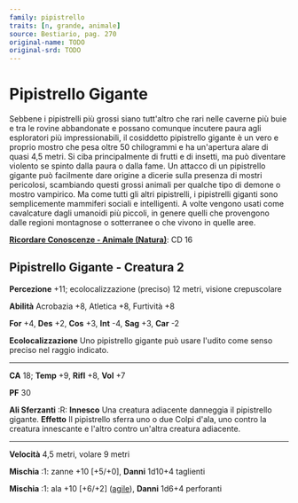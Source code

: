 ```yaml
---
family: pipistrello
traits: [n, grande, animale]
source: Bestiario, pag. 270
original-name: TODO
original-srd: TODO
---
```


# Pipistrello Gigante

Sebbene i pipistrelli più grossi siano tutt'altro che rari nelle caverne più
buie e tra le rovine abbandonate e possano comunque incutere paura agli
esploratori più impressionabili, il cosiddetto pipistrello gigante è un vero e
proprio mostro che pesa oltre 50 chilogrammi e ha un'apertura alare di quasi 4,5
metri. Si ciba principalmente di frutti e di insetti, ma può diventare violento
se spinto dalla paura o dalla fame. Un attacco di un pipistrello gigante può
facilmente dare origine a dicerie sulla presenza di mostri pericolosi,
scambiando questi grossi animali per qualche tipo di demone o mostro vampirico.
Ma come tutti gli altri pipistrelli, i pipistrelli giganti sono semplicemente
mammiferi sociali e intelligenti. A volte vengono usati come cavalcature dagli
umanoidi più piccoli, in genere quelli che provengono dalle regioni montagnose o
sotterranee o che vivono in quelle aree.

**[Ricordare Conoscenze - Animale (Natura)](/azioni/abilita/ricordare-conoscenze)**:
CD 16

## Pipistrello Gigante - Creatura 2

**Percezione** +11; ecolocalizzazione (preciso) 12 metri, visione crepuscolare

**Abilità** Acrobazia +8, Atletica +8, Furtività +8

**For** +4, **Des** +2, **Cos** +3, **Int** -4, **Sag** +3, **Car** -2

**Ecolocalizzazione** Uno pipistrello gigante può usare l'udito come senso
preciso nel raggio indicato.

---

**CA** 18; **Temp** +9, **Rifl** +8, **Vol** +7

**PF** 30

**Ali Sferzanti** :R: **Innesco** Una creatura adiacente danneggia il
pipistrello gigante. **Effetto** Il pipistrello sferra uno o due Colpi d'ala,
uno contro la creatura innescante e l'altro contro un'altra creatura adiacente.

---

**Velocità** 4,5 metri, volare 9 metri

**Mischia** :1: zanne +10 \[+5/+0], **Danni** 1d10+4 taglienti

**Mischia** :1: ala +10 \[+6/+2] ([agile](/tratti/agile)), **Danni** 1d6+4
perforanti
